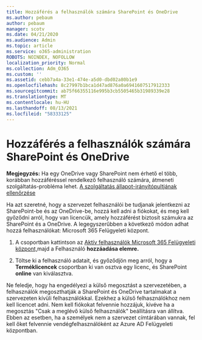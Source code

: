 ```yaml
---
title: Hozzáférés a felhasználók számára SharePoint és OneDrive
ms.author: pebaum
author: pebaum
manager: scotv
ms.date: 04/21/2020
ms.audience: Admin
ms.topic: article
ms.service: o365-administration
ROBOTS: NOINDEX, NOFOLLOW
localization_priority: Normal
ms.collection: Adm_O365
ms.custom: ''
ms.assetid: cebb7a4a-33e1-474e-a5d0-dbd02a80b1e9
ms.openlocfilehash: 8c27997b1bca1d47ad876a0a6941607517912333
ms.sourcegitcommit: ab75f66355116e995b3cb5505465b31989339e28
ms.translationtype: MT
ms.contentlocale: hu-HU
ms.lasthandoff: 08/13/2021
ms.locfileid: "58333125"
---
```

# <a name="give-users-access-to-sharepoint-and-onedrive"></a>Hozzáférés a felhasználók számára SharePoint és OneDrive

**Megjegyzés:** Ha egy OneDrive vagy SharePoint nem érhető el több, korábban hozzáféréssel rendelkező felhasználó számára, átmeneti szolgáltatás-probléma lehet. [A szolgáltatás állapot-irányítópultjának ellenőrzése](https://portal.office.com/adminportal/home#/servicehealth)
  
Ha azt szeretné, hogy a szervezet felhasználói be tudjanak jelentkezni az SharePoint-be és az OneDrive-be, hozzá kell adni a fiókokat, és meg kell győződni arról, hogy van licencük, amely hozzáférést biztosít számukra az SharePoint és a OneDrive. A legegyszerűbben a következő módon adhat hozzá felhasználókat: Microsoft 365 Felügyeleti központ.
  
1. A csoportban kattintson az [Aktív felhasználók Microsoft 365 Felügyeleti központ,](https://portal.office.com/adminportal/home#/users)majd a Felhasználó **hozzáadása elemre.**
    
2. Töltse ki a felhasználó adatait, és győződjön meg arról, hogy a **Terméklicencek** csoportban ki van osztva egy licenc, és SharePoint **online** van kiválasztva. 
    
Ne feledje, hogy ha engedélyezi a külső megosztást a szervezetében, a felhasználók megoszthatják a SharePoint és OneDrive tartalmakat a szervezeten kívüli felhasználókkal. Ezekhez a külső felhasználókhoz nem kell licencet adni. Nem kell fiókokat felvennie hozzájuk, kivéve ha a megosztás "Csak a meglévő külső felhasználók" beállításra van állítva. Ebben az esetben, ha a személyek nem a szervezet címtárában vannak, fel kell őket felvennie vendégfelhasználóként az Azure AD Felügyeleti központban.
  

